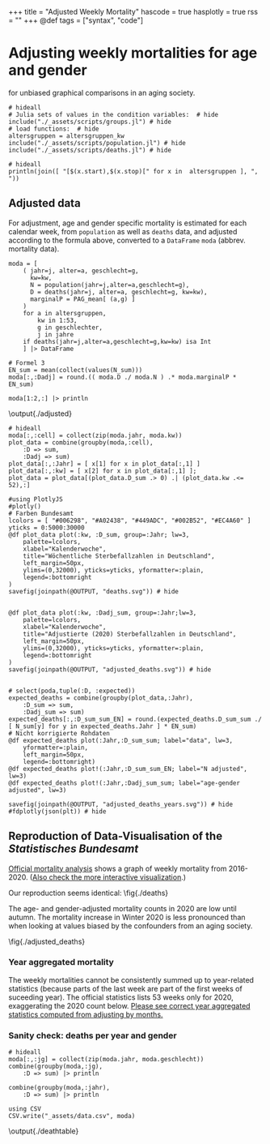 +++
title = "Adjusted Weekly Mortality"
hascode = true
hasplotly = true
rss = ""
+++
@def tags = ["syntax", "code"]

# Adjusting weekly mortalities for age and gender 
for unbiased graphical comparisons in an aging society.

```julia:./deathdf
# hideall
# Julia sets of values in the condition variables:  # hide
include("./_assets/scripts/groups.jl") # hide
# load functions:  # hide
altersgruppen = altersgruppen_kw
include("./_assets/scripts/population.jl") # hide
include("./_assets/scripts/deaths.jl") # hide
```

```julia:./agegroups
# hideall
println(join([ "[$(x.start),$(x.stop)[" for x in  altersgruppen ], ", "))
```


## Adjusted data
For adjustment, age and gender specific mortality is estimated for each calendar week, 
from  `population` as well as `deaths` data,
and adjusted according to the formula above,
converted to a `DataFrame` `moda` (abbrev. mortality data).
```julia:./adjusted
moda = [
    ( jahr=j, alter=a, geschlecht=g,
      kw=kw,
      N = population(jahr=j,alter=a,geschlecht=g),
      D = deaths(jahr=j, alter=a, geschlecht=g, kw=kw),
      marginalP = PAG_mean[ (a,g) ]
	)
    for a in altersgruppen, 
        kw in 1:53, 
        g in geschlechter,
        j in jahre
    if deaths(jahr=j,alter=a,geschlecht=g,kw=kw) isa Int
	] |> DataFrame

# Formel 3
EN_sum = mean(collect(values(N_sum)))
moda[:,:Dadj] = round.(( moda.D ./ moda.N ) .* moda.marginalP * EN_sum)

moda[1:2,:] |> println
```


\output{./adjusted}


```julia:./plotdata
# hideall
moda[:,:cell] = collect(zip(moda.jahr, moda.kw))
plot_data = combine(groupby(moda,:cell),
    :D => sum,
    :Dadj => sum)
plot_data[:,:Jahr] = [ x[1] for x in plot_data[:,1] ]
plot_data[:,:kw] = [ x[2] for x in plot_data[:,1] ];
plot_data = plot_data[(plot_data.D_sum .> 0) .| (plot_data.kw .<= 52),:]

#using PlotlyJS
#plotly()
# Farben Bundesamt
lcolors = [ "#006298", "#A02438", "#449ADC", "#002B52", "#EC4A60" ]
yticks = 0:5000:30000
@df plot_data plot(:kw, :D_sum, group=:Jahr; lw=3, 
    palette=lcolors, 
    xlabel="Kalenderwoche",
    title="Wöchentliche Sterbefallzahlen in Deutschland",
	left_margin=50px,
    ylims=(0,32000), yticks=yticks, yformatter=:plain,
    legend=:bottomright
)
savefig(joinpath(@OUTPUT, "deaths.svg")) # hide


@df plot_data plot(:kw, :Dadj_sum, group=:Jahr;lw=3,
    palette=lcolors, 
    xlabel="Kalenderwoche",
    title="Adjustierte (2020) Sterbefallzahlen in Deutschland",
	left_margin=50px,
    ylims=(0,32000), yticks=yticks, yformatter=:plain,
    legend=:bottomright
)
savefig(joinpath(@OUTPUT, "adjusted_deaths.svg")) # hide


# select(poda,tuple(:D, :expected))
expected_deaths = combine(groupby(plot_data,:Jahr), 
    :D_sum => sum, 
    :Dadj_sum => sum)
expected_deaths[:,:D_sum_sum_EN] = round.(expected_deaths.D_sum_sum ./ [ N_sum[y] for y in expected_deaths.Jahr ] * EN_sum)
# Nicht korrigierte Rohdaten
@df expected_deaths plot(:Jahr,:D_sum_sum; label="data", lw=3,
	yformatter=:plain,
	left_margin=50px,
    legend=:bottomright)
@df expected_deaths plot!(:Jahr,:D_sum_sum_EN; label="N adjusted", lw=3)
@df expected_deaths plot!(:Jahr,:Dadj_sum_sum; label="age-gender adjusted", lw=3)

savefig(joinpath(@OUTPUT, "adjusted_deaths_years.svg")) # hide
#fdplotly(json(plt)) # hide
```


## Reproduction of Data-Visualisation of the *Statistisches Bundesamt*
[Official mortality analysis](https://www.destatis.de/DE/Themen/Querschnitt/Corona/_Grafik/_Interaktiv/woechentliche-sterbefallzahlen-jahre.html?nn=209016) shows a graph of weekly mortality from 2016-2020.
([Also check the more interactive visualization](https://www.destatis.de/DE/Themen/Gesellschaft-Umwelt/Bevoelkerung/Sterbefaelle-Lebenserwartung/sterbefallzahlen.html).)

Our reproduction seems identical:
\fig{./deaths}

The age- and gender-adjusted mortality counts in 2020 are low until autumn.
The mortality increase in Winter 2020 is less pronounced than when looking at values 
biased by the confounders from an aging society.

\fig{./adjusted_deaths}


### Year aggregated mortality
The weekly mortalities cannot be consistently summed up to year-related statistics (because parts of the last week are part of the first weeks of suceeding year). 
The official statistics lists 53 weeks only for 2020, exaggerating the 2020 count below.
[Please see correct year aggregated statistics computed from adjusting by months.](/averageeffects_months/#year_aggregated_mortality)



### Sanity check: deaths per year and gender

```julia:./deathtable
# hideall
moda[:,:jg] = collect(zip(moda.jahr, moda.geschlecht))
combine(groupby(moda,:jg),
    :D => sum) |> println

combine(groupby(moda,:jahr),
    :D => sum) |> println

using CSV
CSV.write("_assets/data.csv", moda)
```


\output{./deathtable}

